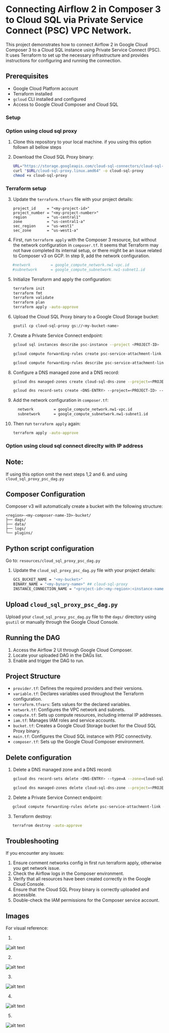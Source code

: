 # Connecting Airflow 2 in Composer 3 to Cloud SQL via Private Service Connect (PSC) VPC Network.

This project demonstrates how to connect Airflow 2 in Google Cloud Composer 3 to a Cloud SQL instance using Private Service Connect (PSC). It uses Terraform to set up the necessary infrastructure and provides instructions for configuring and running the connection.

## Prerequisites

- Google Cloud Platform account
- Terraform installed
- `gcloud` CLI installed and configured
- Access to Google Cloud Composer and Cloud SQL

### Setup

### Option using cloud sql proxy
1. Clone this repository to your local machine. if you using this option follown all bellow steps

2. Download the Cloud SQL Proxy binary:
   ```bash
   URL="https://storage.googleapis.com/cloud-sql-connectors/cloud-sql-proxy/v2.13.0"
   curl "$URL/cloud-sql-proxy.linux.amd64" -o cloud-sql-proxy
   chmod +x cloud-sql-proxy
   ```

### Terraform setup 

3. Update the `terraform.tfvars` file with your project details:
   ```hcl
   project_id     = "<my-project-id>"
   project_number = "<my-project-number>"
   region         = "us-central1"
   zone           = "us-central1-a"
   sec_region     = "us-west1"
   sec_zone       = "us-west1-a"
   ```
4. First, run `terraform apply` with the Composer 3 resource, but without the network configuration in `composer.tf`. It seems that Terraform may not have completed its internal setup, or there might be an issue related to Composer v3 on GCP. In step 9, add the network configuration.

 ```bash
    #network         = google_compute_network.nw1-vpc.id
    #subnetwork      = google_compute_subnetwork.nw1-subnet1.id
 ```
    
5. Initialize Terraform and apply the configuration:
   ```bash
   terraform init
   terraform fmt
   terraform validate
   terraform plan
   terraform apply -auto-approve
   ```

6. Upload the Cloud SQL Proxy binary to a Google Cloud Storage bucket:
   ```bash
   gsutil cp cloud-sql-proxy gs://<my-bucket-name>
   ```
   
7. Create a Private Service Connect endpoint:

   ```bash
   gcloud sql instances describe psc-instance --project <PROJECT-ID>
   ```

   ```bash
   gcloud compute forwarding-rules create psc-service-attachment-link --address=internal-address --project=<PROJECT-ID> --region=us-central1 --network=nw1-vpc --target-service-attachment=<pscServiceAttachmentLink>
   ```

   ```bash
   gcloud compute forwarding-rules describe psc-service-attachment-link --project <PROJECT-ID>  --region us-central1
   ```  

8. Configure a DNS managed zone and a DNS record: 
   ```bash
   gcloud dns managed-zones create cloud-sql-dns-zone --project=<PROJECT-ID> --description="DNS zone for the Cloud SQL instance" --dns-name=<DNS-ENTRY> --networks=nw1-vpc --visibility=private
   ```

   ```bash
   gcloud dns record-sets create <DNS-ENTRY> --project=<PROJECT-ID> --type=A --rrdatas=10.10.1.10 --zone=cloud-sql-dns-zone
   ```
       
9. Add the network configuration in `composer.tf`: 
     ```bash
       network         = google_compute_network.nw1-vpc.id
       subnetwork      = google_compute_subnetwork.nw1-subnet1.id
     ```
10. Then run `terraform apply` again: 
      ```bash
      terraform apply -auto-approve
      ```       

### Option using cloud sql connect direclty with IP address

## Note: 
 If using this option omit the next steps 1,2 and 6. and using `cloud_sql_proxy_psc_dag.py` 

## Composer Configuration

Composer v3 will automatically create a bucket with the following structure:
```
<region>-<my-composer-name-ID>-bucket/
├── dags/
├── data/
├── logs/
└── plugins/
```

## Python script configuration

Go to: `resources/cloud_sql_proxy_psc_dag.py`

1. Update the `cloud_sql_proxy_psc_dag.py` file with your project details:
   ```bash
   GCS_BUCKET_NAME = "<my-bucket>"
   BINARY_NAME = "<my-bynary-name>" ## cloud-sql-proxy
   INSTANCE_CONNECTION_NAME = "<project-id>:<my-region>:<instance-name>" 
   ```
## Upload `cloud_sql_proxy_psc_dag.py`

Upload your `cloud_sql_proxy_psc_dag.py` file to the `dags/` directory using `gsutil` or manually through the Google Cloud Console.

## Running the DAG

1. Access the Airflow 2 UI through Google Cloud Composer.
2. Locate your uploaded DAG in the DAGs list.
3. Enable and trigger the DAG to run.

## Project Structure

- `provider.tf`: Defines the required providers and their versions.
- `variable.tf`: Declares variables used throughout the Terraform configuration.
- `terraform.tfvars`: Sets values for the declared variables.
- `network.tf`: Configures the VPC network and subnets.
- `compute.tf`: Sets up compute resources, including internal IP addresses.
- `iam.tf`: Manages IAM roles and service accounts.
- `bucket.tf`: Creates a Google Cloud Storage bucket for the Cloud SQL Proxy binary.
- `main.tf`: Configures the Cloud SQL instance with PSC connectivity.
- `composer.tf`: Sets up the Google Cloud Composer environment.

## Delete configuration

1. Delete a DNS managed zone and a DNS record: 
   
   ```bash
   gcloud dns record-sets delete <DNS-ENTRY> --type=A --zone=cloud-sql-dns-zone
   ``` 

   ```bash
   gcloud dns managed-zones delete cloud-sql-dns-zone --project=<PROJECT-ID>
   ```
   
2. Delete a Private Service Connect endpoint:

```bash
   gcloud compute forwarding-rules delete psc-service-attachment-link --region=us-central1  --project=<PROJECT-ID>
```    
3. Terraform destroy:

```bash
   terrafrom destroy -auto-approve
```      

## Troubleshooting

If you encounter any issues:
1. Ensure comment networks config in first run terraform apply, otherwise you get network issue. 
2. Check the Airflow logs in the Composer environment.
3. Verify that all resources have been created correctly in the Google Cloud Console.
4. Ensure that the Cloud SQL Proxy binary is correctly uploaded and accessible.
5. Double-check the IAM permissions for the Composer service account.

## Images

For visual reference:

1.
![alt text](https://github.com/HenryXiloj/demos-gcp/blob/main/composer-v3/composer-v3-cloud-sql-psc/img1.png?raw=true?raw=true)

2.
![alt text](https://github.com/HenryXiloj/demos-gcp/blob/main/composer-v3/composer-v3-cloud-sql-psc/img2.png?raw=true?raw=true)

3.
![alt text](https://github.com/HenryXiloj/demos-gcp/blob/main/composer-v3/composer-v3-cloud-sql-psc/img3.png?raw=true?raw=true)

4.
![alt text](https://github.com/HenryXiloj/demos-gcp/blob/main/composer-v3/composer-v3-cloud-sql-psc/img4.png?raw=true?raw=true)

5.
![alt text](https://github.com/HenryXiloj/demos-gcp/blob/main/cloudsql/composer-v3-cloud-sql-psc/img5.png?raw=true?raw=true)

